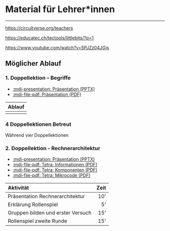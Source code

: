 # Material für Lehrer*innen
---

https://circuitverse.org/teachers

https://educatec.ch/tectools/littlebits/?p=1

https://www.youtube.com/watch?v=5PJZz04JGjs

## Möglicher Ablauf

### 1. Doppellektion – Begriffe

* [:mdi-presentation: Präsentation (PPTX)](hardware-1.pptx)
* [:mdi-file-pdf: Präsentation (PDF)](hardware-1.pdf)

| Ablauf |
| ------ |
|        |

### 4 Doppellektionen Betreut

Während vier Doppellektionen

### 2. Doppellektion - Rechnerarchitektur

* [:mdi-presentation: Präsentation (PPTX)](hardware-2.pptx)
* [:mdi-file-pdf: Tetra: Informationen (PDF)](tetra-informationen.pdf)
* [:mdi-file-pdf: Tetra: Komponenten (PDF)](tetra-komponenten.pdf)
* [:mdi-file-pdf: Tetra: Mikrocode (PDF)](tetra-mikrocode.pdf)

| Aktivität                         | Zeit |
|:--------------------------------- | ----:|
| Präsentation Rechnerarchitektur   |  10' |
| Erklärung Rollenspiel             |   5' |
| Gruppen bilden und erster Versuch |  15' |
| Rollenspiel zweite Runde          |  15' |
